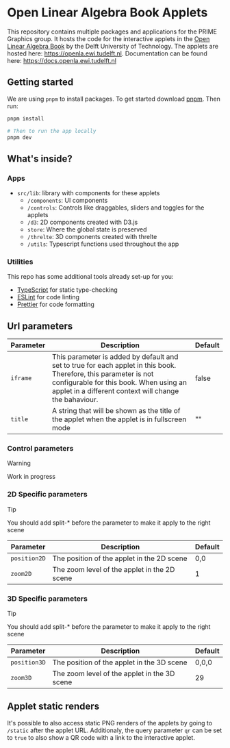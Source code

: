 # Open Linear Algebra Book Applets

This repository contains multiple packages and applications for the PRIME Graphics group. It hosts the code for the interactive applets in the [Open Linear Algebra Book](https://interactivetextbooks.tudelft.nl/linear-algebra/) by the Delft University of Technology. The applets are hosted here: https://openla.ewi.tudelft.nl. Documentation can be found here: https://docs.openla.ewi.tudelft.nl

## Getting started

We are using `pnpm` to install packages. To get started download [pnpm](https://pnpm.io/). Then run:

```bash
pnpm install

# Then to run the app locally
pnpm dev
```

## What's inside?

### Apps

- `src/lib`: library with components for these applets
  - `/components`: UI components
  - `/controls`: Controls like draggables, sliders and toggles for the applets
  - `/d3`: 2D components created with D3.js
  - `store`: Where the global state is preserved
  - `/threlte`: 3D components created with threlte
  - `/utils`: Typescript functions used throughout the app

### Utilities

This repo has some additional tools already set-up for you:

- [TypeScript](https://www.typescriptlang.org/) for static type-checking
- [ESLint](https://eslint.org/) for code linting
- [Prettier](https://prettier.io) for code formatting

## Url parameters

<!-- Autocomplete makes a mess out of this table :( -->

| Parameter | Description                                                                                                                                                                                                          | Default |
| --------- | -------------------------------------------------------------------------------------------------------------------------------------------------------------------------------------------------------------------- | ------- |
| `iframe`  | This parameter is added by default and set to true for each applet in this book. Therefore, this parameter is not configurable for this book. When using an applet in a different context will change the bahaviour. | false   |
| `title`   | A string that will be shown as the title of the applet when the applet is in fullscreen mode                                                                                                                         | ""      |

### Control parameters

> [!WARNING]
> Work in progress

### 2D Specific parameters

> [!TIP]
> You should add split-\* before the parameter to make it apply to the right scene

| Parameter    | Description                                  | Default |
| ------------ | -------------------------------------------- | ------- |
| `position2D` | The position of the applet in the 2D scene   | 0,0     |
| `zoom2D`     | The zoom level of the applet in the 2D scene | 1       |

### 3D Specific parameters

> [!TIP]
> You should add split-\* before the parameter to make it apply to the right scene

| Parameter    | Description                                  | Default |
| ------------ | -------------------------------------------- | ------- |
| `position3D` | The position of the applet in the 3D scene   | 0,0,0   |
| `zoom3D`     | The zoom level of the applet in the 3D scene | 29      |

## Applet static renders

It's possible to also access static PNG renders of the applets by going to `/static` after the applet URL. Additionaly, the query parameter `qr` can be set to `true` to also show a QR code with a link to the interactive applet.
